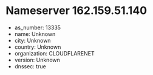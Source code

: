 # Nameserver 162.159.51.140

* as_number: 13335
* name: Unknown
* city: Unknown
* country: Unknown
* organization: CLOUDFLARENET
* version: Unknown
* dnssec: true
